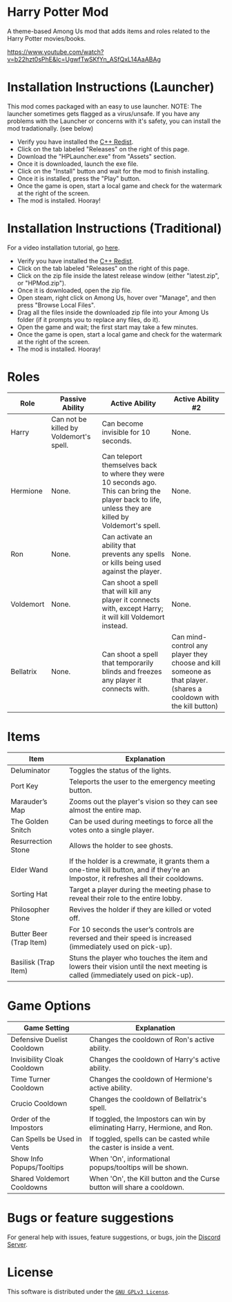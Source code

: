 # Harry Potter Mod
A theme-based Among Us mod that adds items and roles related to the Harry Potter movies/books.

https://www.youtube.com/watch?v=b22hzt0sPhE&lc=UgwfTwSKfYn_ASfQxL14AaABAg

# Installation Instructions (Launcher)
This mod comes packaged with an easy to use launcher. NOTE: The launcher sometimes gets flagged as a virus/unsafe. If you have any problems with the Launcher or concerns with it's safety, you can install the mod tradationally. (see below)

- Verify you have installed the [C++ Redist](https://aka.ms/vs/16/release/vc_redist.x86.exe).
- Click on the tab labeled "Releases" on the right of this page.
- Download the "HPLauncher.exe" from "Assets" section.
- Once it is downloaded, launch the exe file.
- Click on the "Install" button and wait for the mod to finish installing.
- Once it is installed, press the "Play" button.
- Once the game is open, start a local game and check for the watermark at the right of the screen.
- The mod is installed. Hooray!

# Installation Instructions (Traditional)
For a video installation tutorial, go [here](https://www.youtube.com/watch?v=MN-prLtBrcQ).

- Verify you have installed the [C++ Redist](https://aka.ms/vs/16/release/vc_redist.x86.exe).
- Click on the tab labeled "Releases" on the right of this page.
- Click on the zip file inside the latest release window (either "latest.zip", or "HPMod.zip").
- Once it is downloaded, open the zip file.
- Open steam, right click on Among Us, hover over "Manage", and then press "Browse Local Files".
- Drag all the files inside the downloaded zip file into your Among Us folder (if it prompts you to replace any files, do it).
- Open the game and wait; the first start may take a few minutes.
- Once the game is open, start a local game and check for the watermark at the right of the screen.
- The mod is installed. Hooray!

# Roles

Role  | Passive Ability  |  Active Ability  |  Active Ability #2
------------- | ------------- | ------------- | -------------
Harry  |  Can not be killed by Voldemort's spell.  |  Can become invisible for 10 seconds.  | None.
Hermione  | None.  |  Can teleport themselves back to where they were 10 seconds ago. This can bring the player back to life, unless they are killed by Voldemort's spell.  |  None.
Ron  |  None.  | Can activate an ability that prevents any spells or kills being used against the player.  |  None.
Voldemort  |  None.  |  Can shoot a spell that will kill any player it connects with, except Harry; it will kill Voldemort instead.  |  None.
Bellatrix  |  None.  |  Can shoot a spell that temporarily blinds and freezes any player it connects with.  |  Can mind-control any player they choose and kill someone as that player. (shares a cooldown with the kill button)

# Items

Item  | Explanation
------------- | -------------
Deluminator  |  Toggles the status of the lights.
Port Key  | Teleports the user to the emergency meeting button.
Marauder’s Map  |  Zooms out the player's vision so they can see almost the entire map.
The Golden Snitch  |  Can be used during meetings to force all the votes onto a single player.
Resurrection Stone  |  Allows the holder to see ghosts.
Elder Wand  |  If the holder is a crewmate, it grants them a one-time kill button, and if they're an Impostor, it refreshes all their cooldowns.
Sorting Hat  |  Target a player during the meeting phase to reveal their role to the entire lobby.
Philosopher Stone  |  Revives the holder if they are killed or voted off.
Butter Beer (Trap Item)  |  For 10 seconds the user’s controls are reversed and their speed is increased (immediately used on pick-up).
Basilisk (Trap Item)  |  Stuns the player who touches the item and lowers their vision until the next meeting is called (immediately used on pick-up).

# Game Options

Game Setting  | Explanation
------------- | -------------
Defensive Duelist Cooldown  |  Changes the cooldown of Ron's active ability.
Invisibility Cloak Cooldown  |  Changes the cooldown of Harry's active ability.
Time Turner Cooldown  |  Changes the cooldown of Hermione's active ability.
Crucio Cooldown  |  Changes the cooldown of Bellatrix's spell.
Order of the Impostors  | If toggled, the Impostors can win by eliminating Harry, Hermione, and Ron.
Can Spells be Used in Vents  | If toggled, spells can be casted while the caster is inside a vent.
Show Info Popups/Tooltips  |  When 'On', informational popups/tooltips will be shown.
Shared Voldemort Cooldowns  |  When 'On', the Kill button and the Curse button will share a cooldown.

# Bugs or feature suggestions
For general help with issues, feature suggestions, or bugs, join the [Discord Server](https://discord.gg/chGrxw8mJk).

# License
This software is distributed under the <a href="./LICENSE">`GNU GPLv3 License`</a>.
